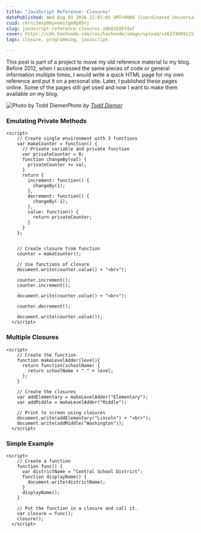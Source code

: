 ```yaml
---
title: "JavaScript Reference: Closures"
datePublished: Wed Aug 03 2016 22:01:01 GMT+0000 (Coordinated Universal Time)
cuid: ckrni3mxp0byxems1gm9p05nj
slug: javascript-reference-closures-a9b81695fdaf
cover: https://cdn.hashnode.com/res/hashnode/image/upload/v1627409911515/2GMLUcafn.jpeg
tags: closure, programming, javascript

---
```



This post is part of a project to move my old reference material to my blog. Before 2012, when I accessed the same pieces of code or general information multiple times, I would write a quick HTML page for my own reference and put it on a personal site. Later, I published these pages online. Some of the pages still get used and now I want to make them available on my blog.

![Photo by [Todd Diemer](https://cdn.hashnode.com/res/hashnode/image/upload/v1627409909643/BnvDimQmS.html)](https://cdn-images-1.medium.com/max/9792/1*eE0hSsS-BpzTQ4nlHFwMTQ.jpeg)*Photo by [Todd Diemer](https://unsplash.com/@todd_diemer)*

### Emulating Private Methods

```
<script>
    // Create single environment with 3 functions
    var makeCounter = function() {
      // Private variable and private function
      var privateCounter = 0;
      function changeBy(val) {
        privateCounter += val;
      }
      return {
        increment: function() {
          changeBy(1);
        },
        decrement: function() {
          changeBy(-1);
        },
        value: function() {
          return privateCounter;
        }
      }   
    };
    
    
    // Create closure from function
    counter = makeCounter();
    
    // Use functions of closure
    document.write(counter.value() + "<br>");
    
    counter.increment();
    counter.increment();
    
    document.write(counter.value() + "<br>");
    
    counter.decrement();
    
    document.write(counter.value());
  </script>
```


### Multiple Closures

```
<script>
    // Create the function
    function makeLevelAdder(level){
      return function(schoolName) {
        return schoolName + " " + level;
      };
    }
    
    // Create the closures
    var addElementary = makeLevelAdder("Elementary");
    var addMiddle = makeLevelAdder("Middle");
    
    // Print to screen using closures
    document.write(addElementary("Lincoln") + "<br>");
    document.write(addMiddle("Washington"));
  </script>
```


### Simple Example

```
<script>
    // Create a function
    function func() {
      var districtName = "Central School District";
      function displayName() {
        document.write(districtName);
      }
      displayName();
    }
    
    // Put the function in a closure and call it.
    var closure = func();
    closure();
  </script>
```
